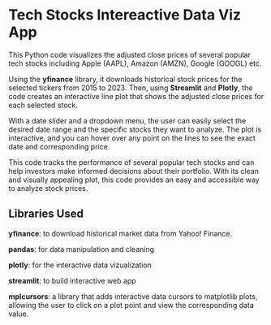 # Tech Stocks Intereactive Data Viz App

This Python code visualizes the adjusted close prices of several popular tech stocks including Apple (AAPL), Amazon (AMZN), Google (GOOGL) etc.

Using the **yfinance** library, it downloads historical stock prices for the selected tickers from 2015 to 2023. Then, using **Streamlit** and **Plotly**, the code creates an interactive line plot that shows the adjusted close prices for each selected stock.

With a date slider and a dropdown menu, the user can easily select the desired date range and the specific stocks they want to analyze. The plot is interactive, and you can hover over any point on the lines to see the exact date and corresponding price.

This code tracks the performance of several popular tech stocks and can help investors make informed decisions about their portfolio. With its clean and visually appealing plot, this code provides an easy and accessible way to analyze stock prices.

## Libraries Used 

**yfinance**: to download historical market data from Yahoo! Finance.

**pandas**: for data manipulation and cleaning

**plotly**: for the interactive data vizualization 

**streamlit**: to build interactive web app


**mplcursors**: a library that adds interactive data cursors to matplotlib plots, allowing the user to click on a plot point and view the corresponding data value.
